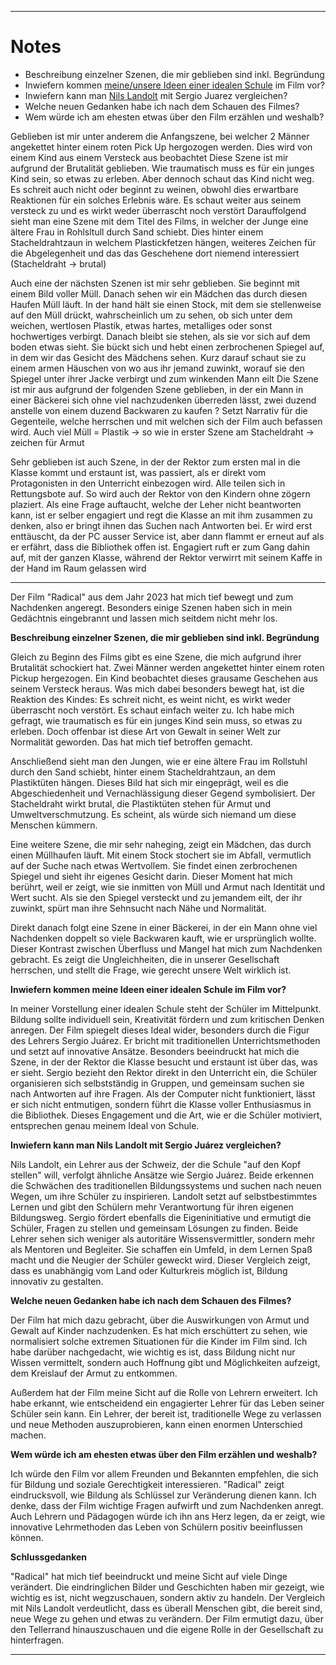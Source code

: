 
___
# Notes
- Beschreibung einzelner Szenen, die mir geblieben sind inkl. Begründung
- Inwiefern kommen [meine/unsere Ideen einer idealen Schule](https://www.menti.com/alzww3ccykpp) im Film vor?
- Inwiefern kann man [Nils Landolt](https://www.srf.ch/play/tv/-/video/-?urn=urn:srf:video:3f225d5c-76bb-4e6c-a6e8-4b2f9cb1a238) mit Sergio Juarez vergleichen?
- Welche neuen Gedanken habe ich nach dem Schauen des Filmes?
- Wem würde ich am ehesten etwas über den Film erzählen und weshalb?



Geblieben ist mir unter anderem die Anfangszene, bei welcher 2 Männer angekettet hinter einem roten Pick Up hergozogen werden. Dies wird von einem Kind aus einem Versteck aus beobachtet
Diese Szene ist mir aufgrund der Brutalität geblieben. Wie traumatisch muss es für ein junges Kind sein, so etwas zu erleben. Aber dennoch schaut das Kind nicht weg. Es schreit auch nicht oder beginnt zu weinen, obwohl dies erwartbare Reaktionen für ein solches Erlebnis wäre. Es schaut weiter aus seinem versteck zu und es wirkt weder überrascht noch verstört
Darauffolgend sieht man eine Szene mit dem Titel des Films, in welcher der Junge eine ältere Frau in Rohlsltull durch Sand schiebt. Dies hinter einem Stacheldrahtzaun in welchem Plastickfetzen hängen, weiteres Zeichen für die Abgelegenheit und das das Geschehene dort niemend interessiert (Stacheldraht -> brutal)

Auch eine der nächsten Szenen ist mir sehr geblieben. Sie beginnt mit einem Bild voller Müll. Danach sehen wir ein Mädchen das durch diesen Haufen Müll läuft. In der hand hält sie einen Stock, mit dem sie stellenweise auf den Müll drückt, wahrscheinlich um zu sehen, ob sich unter dem weichen, wertlosen Plastik, etwas hartes, metalliges oder sonst hochwertiges verbirgt. Danach bleibt sie stehen, als sie vor sich auf dem boden etwas sieht. Sie bückt sich und hebt einen zerbrochenen Spiegel auf, in dem wir das Gesicht des Mädchens sehen.
Kurz darauf schaut sie zu einem armen Häuschen von wo aus ihr jemand zuwinkt, worauf sie den Spiegel unter ihrer Jacke verbirgt und zum winkenden Mann eilt
Die Szene ist mir aus aufgrund der folgenden Szene geblieben, in der ein Mann in einer Bäckerei sich ohne viel nachzudenken überreden lässt, zwei duzend anstelle von einem duzend Backwaren zu kaufen
?  Setzt Narrativ für die Gegenteile, welche herrschen und mit welchen sich der Film auch befassen wird.
Auch viel Müll = Plastik -> so wie in erster Szene am Stacheldraht -> zeichen für Armut



Sehr geblieben ist auch Szene, in der der Rektor zum ersten mal in die Klasse kommt und erstaunt ist, was passiert, als er direkt vom Protagonisten in den Unterricht einbezogen wird. Alle teilen sich in Rettungsbote auf. So wird auch der Rektor von den Kindern ohne zögern plaziert. Als eine Frage auftaucht, welche der Leher nicht beantworten kann, ist er selber engagiert und regt die Klasse an mit ihm zusammen zu denken, also er bringt ihnen das Suchen nach Antworten bei. Er wird erst enttäuscht, da der PC ausser Service ist, aber dann flammt er erneut auf als er erfährt, dass die Bibliothek offen ist. Engagiert ruft er zum Gang dahin auf, mit der ganzen Klasse, während der Rektor verwirrt mit seinem Kaffe in der Hand im Raum gelassen wird




---

Der Film "Radical" aus dem Jahr 2023 hat mich tief bewegt und zum Nachdenken angeregt. Besonders einige Szenen haben sich in mein Gedächtnis eingebrannt und lassen mich seitdem nicht mehr los.

**Beschreibung einzelner Szenen, die mir geblieben sind inkl. Begründung**

Gleich zu Beginn des Films gibt es eine Szene, die mich aufgrund ihrer Brutalität schockiert hat. Zwei Männer werden angekettet hinter einem roten Pickup hergezogen. Ein Kind beobachtet dieses grausame Geschehen aus seinem Versteck heraus. Was mich dabei besonders bewegt hat, ist die Reaktion des Kindes: Es schreit nicht, es weint nicht, es wirkt weder überrascht noch verstört. Es schaut einfach weiter zu. Ich habe mich gefragt, wie traumatisch es für ein junges Kind sein muss, so etwas zu erleben. Doch offenbar ist diese Art von Gewalt in seiner Welt zur Normalität geworden. Das hat mich tief betroffen gemacht.

Anschließend sieht man den Jungen, wie er eine ältere Frau im Rollstuhl durch den Sand schiebt, hinter einem Stacheldrahtzaun, an dem Plastiktüten hängen. Dieses Bild hat sich mir eingeprägt, weil es die Abgeschiedenheit und Vernachlässigung dieser Gegend symbolisiert. Der Stacheldraht wirkt brutal, die Plastiktüten stehen für Armut und Umweltverschmutzung. Es scheint, als würde sich niemand um diese Menschen kümmern.

Eine weitere Szene, die mir sehr naheging, zeigt ein Mädchen, das durch einen Müllhaufen läuft. Mit einem Stock stochert sie im Abfall, vermutlich auf der Suche nach etwas Wertvollem. Sie findet einen zerbrochenen Spiegel und sieht ihr eigenes Gesicht darin. Dieser Moment hat mich berührt, weil er zeigt, wie sie inmitten von Müll und Armut nach Identität und Wert sucht. Als sie den Spiegel versteckt und zu jemandem eilt, der ihr zuwinkt, spürt man ihre Sehnsucht nach Nähe und Normalität.

Direkt danach folgt eine Szene in einer Bäckerei, in der ein Mann ohne viel Nachdenken doppelt so viele Backwaren kauft, wie er ursprünglich wollte. Dieser Kontrast zwischen Überfluss und Mangel hat mich zum Nachdenken gebracht. Es zeigt die Ungleichheiten, die in unserer Gesellschaft herrschen, und stellt die Frage, wie gerecht unsere Welt wirklich ist.

**Inwiefern kommen meine Ideen einer idealen Schule im Film vor?**

In meiner Vorstellung einer idealen Schule steht der Schüler im Mittelpunkt. Bildung sollte individuell sein, Kreativität fördern und zum kritischen Denken anregen. Der Film spiegelt dieses Ideal wider, besonders durch die Figur des Lehrers Sergio Juárez. Er bricht mit traditionellen Unterrichtsmethoden und setzt auf innovative Ansätze. Besonders beeindruckt hat mich die Szene, in der der Rektor die Klasse besucht und erstaunt ist über das, was er sieht. Sergio bezieht den Rektor direkt in den Unterricht ein, die Schüler organisieren sich selbstständig in Gruppen, und gemeinsam suchen sie nach Antworten auf ihre Fragen. Als der Computer nicht funktioniert, lässt er sich nicht entmutigen, sondern führt die Klasse voller Enthusiasmus in die Bibliothek. Dieses Engagement und die Art, wie er die Schüler motiviert, entsprechen genau meinem Ideal von Schule.

**Inwiefern kann man Nils Landolt mit Sergio Juárez vergleichen?**

Nils Landolt, ein Lehrer aus der Schweiz, der die Schule "auf den Kopf stellen" will, verfolgt ähnliche Ansätze wie Sergio Juárez. Beide erkennen die Schwächen des traditionellen Bildungssystems und suchen nach neuen Wegen, um ihre Schüler zu inspirieren. Landolt setzt auf selbstbestimmtes Lernen und gibt den Schülern mehr Verantwortung für ihren eigenen Bildungsweg. Sergio fördert ebenfalls die Eigeninitiative und ermutigt die Schüler, Fragen zu stellen und gemeinsam Lösungen zu finden. Beide Lehrer sehen sich weniger als autoritäre Wissensvermittler, sondern mehr als Mentoren und Begleiter. Sie schaffen ein Umfeld, in dem Lernen Spaß macht und die Neugier der Schüler geweckt wird. Dieser Vergleich zeigt, dass es unabhängig vom Land oder Kulturkreis möglich ist, Bildung innovativ zu gestalten.

**Welche neuen Gedanken habe ich nach dem Schauen des Filmes?**

Der Film hat mich dazu gebracht, über die Auswirkungen von Armut und Gewalt auf Kinder nachzudenken. Es hat mich erschüttert zu sehen, wie normalisiert solche extremen Situationen für die Kinder im Film sind. Ich habe darüber nachgedacht, wie wichtig es ist, dass Bildung nicht nur Wissen vermittelt, sondern auch Hoffnung gibt und Möglichkeiten aufzeigt, dem Kreislauf der Armut zu entkommen.

Außerdem hat der Film meine Sicht auf die Rolle von Lehrern erweitert. Ich habe erkannt, wie entscheidend ein engagierter Lehrer für das Leben seiner Schüler sein kann. Ein Lehrer, der bereit ist, traditionelle Wege zu verlassen und neue Methoden auszuprobieren, kann einen enormen Unterschied machen.

**Wem würde ich am ehesten etwas über den Film erzählen und weshalb?**

Ich würde den Film vor allem Freunden und Bekannten empfehlen, die sich für Bildung und soziale Gerechtigkeit interessieren. "Radical" zeigt eindrucksvoll, wie Bildung als Schlüssel zur Veränderung dienen kann. Ich denke, dass der Film wichtige Fragen aufwirft und zum Nachdenken anregt. Auch Lehrern und Pädagogen würde ich ihn ans Herz legen, da er zeigt, wie innovative Lehrmethoden das Leben von Schülern positiv beeinflussen können.

**Schlussgedanken**

"Radical" hat mich tief beeindruckt und meine Sicht auf viele Dinge verändert. Die eindringlichen Bilder und Geschichten haben mir gezeigt, wie wichtig es ist, nicht wegzuschauen, sondern aktiv zu handeln. Der Vergleich mit Nils Landolt verdeutlicht, dass es überall Menschen gibt, die bereit sind, neue Wege zu gehen und etwas zu verändern. Der Film ermutigt dazu, über den Tellerrand hinauszuschauen und die eigene Rolle in der Gesellschaft zu hinterfragen.

---
